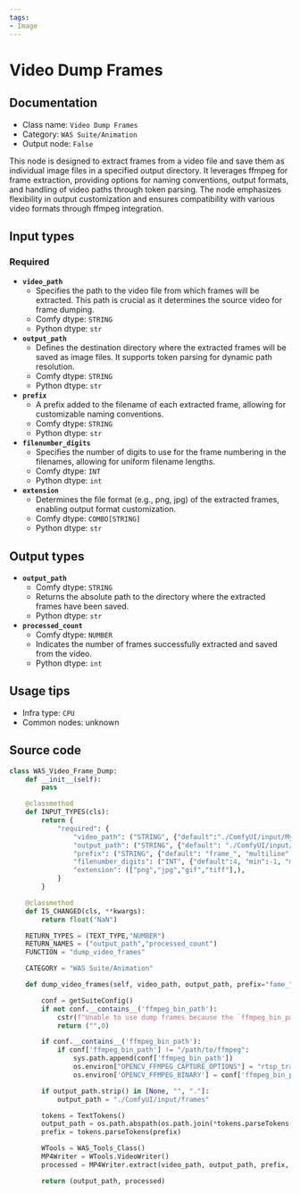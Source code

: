 ```yaml
---
tags:
- Image
---
```


# Video Dump Frames
## Documentation
- Class name: `Video Dump Frames`
- Category: `WAS Suite/Animation`
- Output node: `False`

This node is designed to extract frames from a video file and save them as individual image files in a specified output directory. It leverages ffmpeg for frame extraction, providing options for naming conventions, output formats, and handling of video paths through token parsing. The node emphasizes flexibility in output customization and ensures compatibility with various video formats through ffmpeg integration.
## Input types
### Required
- **`video_path`**
    - Specifies the path to the video file from which frames will be extracted. This path is crucial as it determines the source video for frame dumping.
    - Comfy dtype: `STRING`
    - Python dtype: `str`
- **`output_path`**
    - Defines the destination directory where the extracted frames will be saved as image files. It supports token parsing for dynamic path resolution.
    - Comfy dtype: `STRING`
    - Python dtype: `str`
- **`prefix`**
    - A prefix added to the filename of each extracted frame, allowing for customizable naming conventions.
    - Comfy dtype: `STRING`
    - Python dtype: `str`
- **`filenumber_digits`**
    - Specifies the number of digits to use for the frame numbering in the filenames, allowing for uniform filename lengths.
    - Comfy dtype: `INT`
    - Python dtype: `int`
- **`extension`**
    - Determines the file format (e.g., png, jpg) of the extracted frames, enabling output format customization.
    - Comfy dtype: `COMBO[STRING]`
    - Python dtype: `str`
## Output types
- **`output_path`**
    - Comfy dtype: `STRING`
    - Returns the absolute path to the directory where the extracted frames have been saved.
    - Python dtype: `str`
- **`processed_count`**
    - Comfy dtype: `NUMBER`
    - Indicates the number of frames successfully extracted and saved from the video.
    - Python dtype: `int`
## Usage tips
- Infra type: `CPU`
- Common nodes: unknown


## Source code
```python
class WAS_Video_Frame_Dump:
    def __init__(self):
        pass

    @classmethod
    def INPUT_TYPES(cls):
        return {
            "required": {
                "video_path": ("STRING", {"default":"./ComfyUI/input/MyVideo.mp4", "multiline":False}),
                "output_path": ("STRING", {"default": "./ComfyUI/input/MyVideo", "multiline": False}),
                "prefix": ("STRING", {"default": "frame_", "multiline": False}),
                "filenumber_digits": ("INT", {"default":4, "min":-1, "max":8, "step":1}),
                "extension": (["png","jpg","gif","tiff"],),
            }
        }

    @classmethod
    def IS_CHANGED(cls, **kwargs):
        return float("NaN")

    RETURN_TYPES = (TEXT_TYPE,"NUMBER")
    RETURN_NAMES = ("output_path","processed_count")
    FUNCTION = "dump_video_frames"

    CATEGORY = "WAS Suite/Animation"

    def dump_video_frames(self, video_path, output_path, prefix="fame_", extension="png",filenumber_digits=-1):

        conf = getSuiteConfig()
        if not conf.__contains__('ffmpeg_bin_path'):
            cstr(f"Unable to use dump frames because the `ffmpeg_bin_path` is not set in `{WAS_CONFIG_FILE}`").error.print()
            return ("",0)

        if conf.__contains__('ffmpeg_bin_path'):
            if conf['ffmpeg_bin_path'] != "/path/to/ffmpeg":
                sys.path.append(conf['ffmpeg_bin_path'])
                os.environ["OPENCV_FFMPEG_CAPTURE_OPTIONS"] = "rtsp_transport;udp"
                os.environ['OPENCV_FFMPEG_BINARY'] = conf['ffmpeg_bin_path']

        if output_path.strip() in [None, "", "."]:
            output_path = "./ComfyUI/input/frames"

        tokens = TextTokens()
        output_path = os.path.abspath(os.path.join(*tokens.parseTokens(output_path).split('/')))
        prefix = tokens.parseTokens(prefix)

        WTools = WAS_Tools_Class()
        MP4Writer = WTools.VideoWriter()
        processed = MP4Writer.extract(video_path, output_path, prefix, extension,filenumber_digits)

        return (output_path, processed)

```

